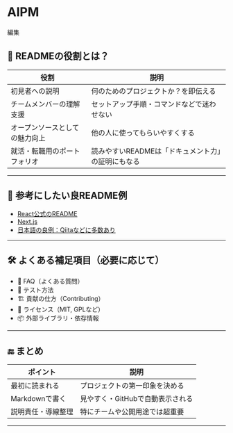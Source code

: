 # AIPM
編集
## 🎯 READMEの役割とは？

| 役割 | 説明 |
|------|------|
| 初見者への説明 | 何のためのプロジェクトか？を即伝える |
| チームメンバーの理解支援 | セットアップ手順・コマンドなどで迷わせない |
| オープンソースとしての魅力向上 | 他の人に使ってもらいやすくする |
| 就活・転職用のポートフォリオ | 読みやすいREADMEは「ドキュメント力」の証明にもなる |

---

## 👀 参考にしたい良README例

- [React公式のREADME](https://github.com/facebook/react)
- [Next.js](https://github.com/vercel/next.js)
- [日本語の良例：Qiitaなどに多数あり](https://qiita.com/search?q=readme+テンプレート)

---

## 🛠 よくある補足項目（必要に応じて）

- 💬 FAQ（よくある質問）
- 🧪 テスト方法
- 🏗 貢献の仕方（Contributing）
- 📄 ライセンス（MIT, GPLなど）
- 📦 外部ライブラリ・依存情報

---
## 🔚 まとめ

| ポイント | 説明 |
|----------|------|
| 最初に読まれる | プロジェクトの第一印象を決める |
| Markdownで書く | 見やすく・GitHubで自動表示される |
| 説明責任・導線整理 | 特にチームや公開用途では超重要 |

---
